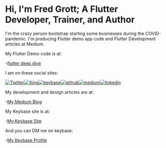 <!-- 1. headers should always have beg images
     2. Small paragraphs of 2 to 3 sentences
     3. Stylize the words to assist and enlist chunking.
     4. The About should be concise CV
     5. Use feeling and pain-a-picture words instead of academic words
     6. Since this is a git porfile readme never list your popular git repos as github, gitlab, and bitbucket wil do that automatically for your profile page added headers. Instead list your git cloud repos is more than one.
     7. Refrain from adding collapsible content as your git repo profile page is not suppose to be that lengthy long and boring.
     8. Put a 1-2-sentence summary of your personal manifesto in the About block as a blockquote.

     Note: md processors can process liquid tags so I need to play with liquid tags and see what I can use.
-->

# Hi, I'm Fred Grott; A Flutter Developer, Trainer, and Author

I'm the crazy person bootstrap starting some businesses during the COVID-pandemic. I'm producing Flutter demo app code and Flutter Development articles at Medium.

My Flutter Demo code is at:

-[flutter deep dive](https://github.com/fredgrott/flutterdeepdive)

I am on these social sites:

[![Twitter](https://img.shields.io/badge/Twitter-1DA1F2?style=for-the-badge&logo=twitter&logoColor=white)](https://twitter.com/fredgrott)[![Xing](https://img.shields.io/badge/Xing-006567?style=for-the-badge&logo=xing&logoColor=white)](https://www.xing.com/profile/Fred_Grott/cv)[![keybase](https://img.shields.io/badge/Keybase-33A0FF?&style=for-the-badge&logo=keybase&logoColor=white)](https://keybase.io/fredgrott)[![github](https://img.shields.io/badge/GitHub-181717?style=for-the-badge&logo=github&logoColor=white)](https://github.com/fredgrott)[![medium](https://img.shields.io/badge/medium-%2312100E.svg?&style=for-the-badge&logo=medium&logoColor=white)](https://fredgrott.medium.com)[![linkedin](https://img.shields.io/badge/LinkedIn-0077B5?style=for-the-badge&logo=linkedin&logoColor=white)](https://www.linkedin.com/in/fredgrottstartupfluttermobileappdesigner/)

My development and design articles are at:

-[My Medium Blog](https://fredgrott.medium.com)

My Keybase site is at:

-[My Keybase Site](https://fredgrott.keybase.pub)

And you can DM me on keybase:

-[My Keybase Profile](https://keybase.io/fredgrott)
